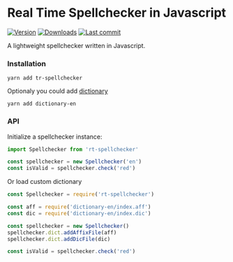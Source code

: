 # Real Time Spellchecker in Javascript

[![Version](https://img.shields.io/npm/v/rt-spellcheck.svg?style=flat-square)](https://www.npmjs.com/package/rt-spellcheck?activeTab=versions)
[![Downloads](https://img.shields.io/npm/dt/rt-spellcheck.svg?style=flat-square)](https://www.npmjs.com/package/rt-spellcheck)
[![Last commit](https://img.shields.io/github/last-commit/Pasalietis/rt-spellcheck.svg?style=flat-square)](https://github.com/Pasalietis/rt-spellcheck/graphs/commit-activity)

A lightweight spellchecker written in Javascript.

### Installation

```shell script
yarn add tr-spellchecker
```

Optionaly you could add [dictionary](https://github.com/wooorm/dictionaries)

```shell script
yarn add dictionary-en
```

### API

Initialize a spellchecker instance:

```ts
import Spellchecker from 'rt-spellchecker'

const spellchecker = new Spellchecker('en')
const isValid = spellchecker.check('red')
```

Or load custom dictionary

```ts
const Spellchecker = require('rt-spellchecker')

const aff = require('dictionary-en/index.aff')
const dic = require('dictionary-en/index.dic')

const spellchecker = new Spellchecker()
spellchecker.dict.addAffixFile(aff)
spellchecker.dict.addDicFile(dic)

const isValid = spellchecker.check('red')
```
